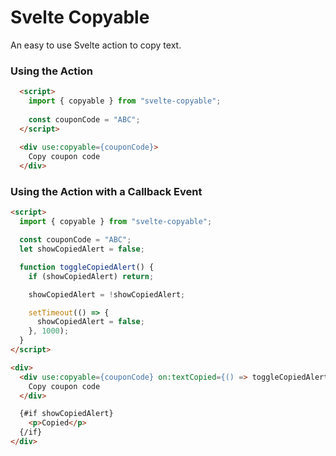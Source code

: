 # Svelte Copyable
An easy to use Svelte action to copy text.

### Using the Action

```html
  <script>
    import { copyable } from "svelte-copyable";
    
    const couponCode = "ABC";
  </script>
  
  <div use:copyable={couponCode}>
    Copy coupon code
  </div>
```

### Using the Action with a Callback Event

```html
<script>
  import { copyable } from "svelte-copyable";

  const couponCode = "ABC";
  let showCopiedAlert = false;

  function toggleCopiedAlert() {
    if (showCopiedAlert) return;

    showCopiedAlert = !showCopiedAlert;

    setTimeout(() => {
      showCopiedAlert = false;
    }, 1000);
  }
</script>

<div>
  <div use:copyable={couponCode} on:textCopied={() => toggleCopiedAlert()}>
    Copy coupon code
  </div>

  {#if showCopiedAlert}
    <p>Copied</p>
  {/if}
</div>
```
